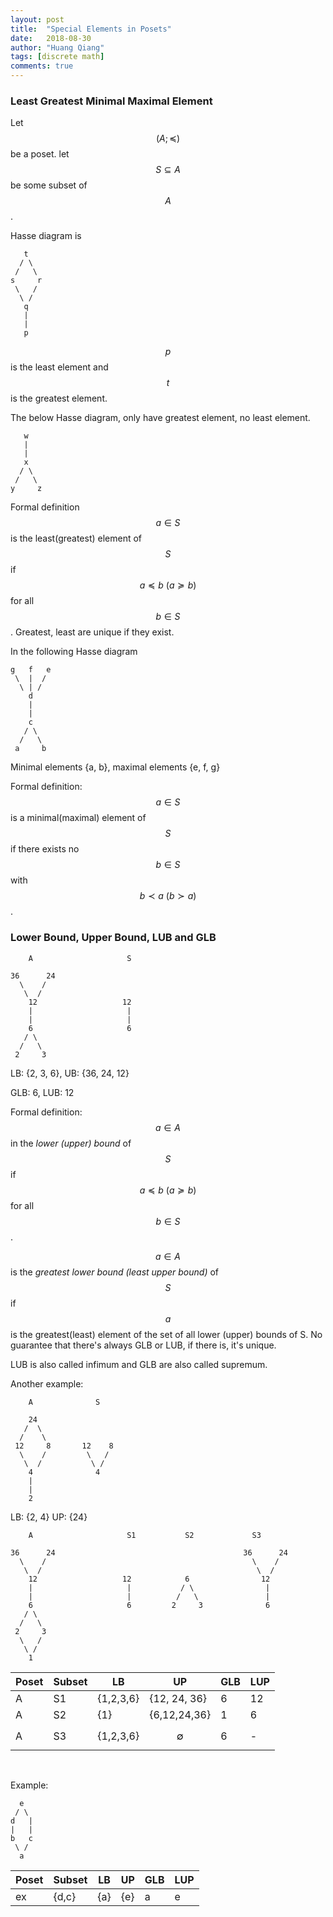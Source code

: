 ```yaml
---
layout: post
title:  "Special Elements in Posets"
date:   2018-08-30
author: "Huang Qiang"
tags: [discrete math]
comments: true
---
```


### Least Greatest Minimal Maximal Element

Let $$(A;\preceq)$$ be a poset. let $$S \subseteq A$$ be some subset of $$A$$.

Hasse diagram is

```
   t
  / \
 /   \
s     r
 \   /
  \ /
   q
   |
   |
   p
```
$$p$$ is the least element and $$t$$ is the greatest element.


The below Hasse diagram, only have greatest element, no least element.

```
   w
   |
   |
   x
  / \
 /   \
y     z
```
Formal definition $$a \in S$$ is the least(greatest) element of $$S$$ if $$a \preceq b\ (a \succeq b)$$ for all $$b \in S$$. Greatest, least are unique if they exist.

In the following Hasse diagram

```
g   f   e
 \  |  /
  \ | /
    d
    |
    |
    c
   / \
  /   \
 a     b
```

Minimal elements {a, b}, maximal elements {e, f, g}

Formal definition: $$a \in S$$ is a minimal(maximal) element of $$S$$ if there exists no $$b \in S$$ with $$b \prec a\ (b \succ a)$$.

### Lower Bound, Upper Bound, LUB and GLB

```
    A                     S
    
36      24
  \    /
   \  /
    12                   12
    |                     |
    |                     |
    6                     6
   / \
  /   \
 2     3
```

LB: {2, 3, 6}, UB: {36, 24, 12}

GLB: 6, LUB: 12

Formal definition: $$a \in A$$ in the _lower (upper) bound_ of $$S$$ if $$a \preceq b\ (a \succeq b)$$ for all $$b \in S$$.

$$a \in A$$ is the _greatest lower bound (least upper bound)_ of $$S$$ if $$a$$ is the greatest(least) element of the set of all lower (upper) bounds of S. No guarantee that there's always GLB or LUB, if there is, it's unique.

LUB is also called infimum and GLB are also called supremum.

Another example:

```
    A              S
    
    24
   /  \
  /    \
 12     8       12    8  
  \    /         \   /
   \  /           \ /
    4              4
    |
    |
    2 
```

LB: {2, 4}
UP: {24}


```
    A                     S1           S2             S3      
    
36      24                                          36      24
  \    /                                              \    /
   \  /                                                \  /
    12                   12            6                12  
    |                     |           / \                |
    |                     |          /   \               |
    6                     6         2     3              6
   / \
  /   \
 2     3
  \   /
   \ /
    1
```

Poset | Subset | LB  | UP  | GLB | LUP
----- | ------ | --- | --- | --- | ---
A     | S1     | {1,2,3,6}  | {12, 24, 36} | 6 | 12
A     | S2     | {1} | {6,12,24,36} | 1 | 6
A     | S3     | {1,2,3,6} | $$\emptyset$$ | 6 | -

<br>

Example: 

```
  e
 / \
d   |
|   |
b   c
 \ /
  a
```

Poset | Subset | LB  | UP  | GLB | LUP
----- | ------ | --- | --- | --- | ---
ex    | {d,c}  | {a} | {e} | a   | e

